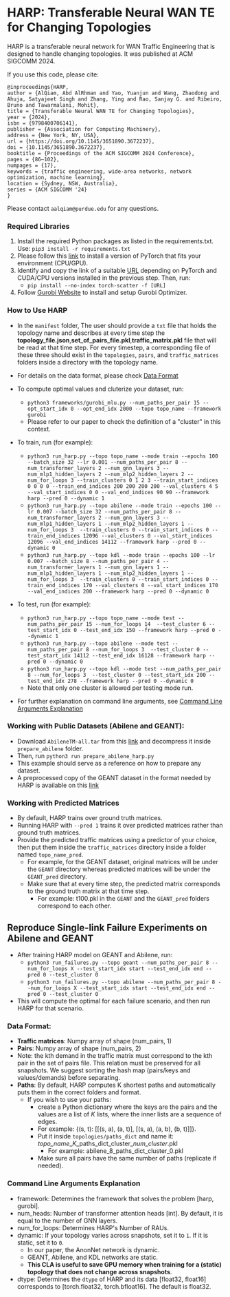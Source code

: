 # HARP: Transferable Neural WAN TE for Changing Topologies
HARP is a transferable neural network for WAN Traffic Engineering that is designed to handle changing topologies. It was published at ACM SIGCOMM 2024.

If you use this code, please cite:
```
@inproceedings{HARP,
author = {AlQiam, Abd AlRhman and Yao, Yuanjun and Wang, Zhaodong and Ahuja, Satyajeet Singh and Zhang, Ying and Rao, Sanjay G. and Ribeiro, Bruno and Tawarmalani, Mohit},
title = {Transferable Neural WAN TE for Changing Topologies},
year = {2024},
isbn = {9798400706141},
publisher = {Association for Computing Machinery},
address = {New York, NY, USA},
url = {https://doi.org/10.1145/3651890.3672237},
doi = {10.1145/3651890.3672237},
booktitle = {Proceedings of the ACM SIGCOMM 2024 Conference},
pages = {86–102},
numpages = {17},
keywords = {traffic engineering, wide-area networks, network optimization, machine learning},
location = {Sydney, NSW, Australia},
series = {ACM SIGCOMM '24}
}
```
Please contact `aalqiam@purdue.edu` for any questions.

### Required Libraries
1. Install the required Python packages as listed in the requirements.txt. Use:
   `pip3 install -r requirements.txt`
2. Please follow this [link](https://pytorch.org/get-started/locally/) to install a version of PyTorch that fits your environment (CPU/GPU).
3. Identify and copy the link of a suitable [URL](https://data.pyg.org/whl/) depending on PyTorch and CUDA/CPU versions installed in the previous step. Then, run:
   - `pip install --no-index torch-scatter -f [URL]`
4. Follow [Gurobi Website](https://www.gurobi.com/) to install and setup Gurobi Optimizer.
      
### How to Use HARP
- In the `manifest` folder, The user should provide a `txt` file that holds the topology name and describes at every time step the **topology_file.json**,**set_of_pairs_file.pkl**,**traffic_matrix.pkl** file that will be read at that time step. For every timestep, a corresponding file of these three should exist in the `topologies`, `pairs`, and `traffic_matrices` folders inside a directory with the topology name. 
- For details on the data format, please check [Data Format](#data-format)
- To compute optimal values and cluterize your dataset, run:
   - ``python3 frameworks/gurobi_mlu.py --num_paths_per_pair 15 --opt_start_idx 0 --opt_end_idx 2000 --topo topo_name --framework gurobi``
   - Please refer to our paper to check the definition of a "cluster" in this context.

 - To train, run (for example):
   - ``python3 run_harp.py --topo topo_name --mode train --epochs 100 --batch_size 32 --lr 0.001 --num_paths_per_pair 8 --num_transformer_layers 2 --num_gnn_layers 3 --num_mlp1_hidden_layers 2 --num_mlp2_hidden_layers 2 --num_for_loops 3 --train_clusters 0 1 2 3 --train_start_indices 0 0 0 0 --train_end_indices 200 200 200 200 --val_clusters 4 5 --val_start_indices 0 0 --val_end_indices 90 90 --framework harp --pred 0 --dynamic 1``
   - ``python3 run_harp.py --topo abilene --mode train --epochs 100 --lr 0.007 --batch_size 32 --num_paths_per_pair 8 --num_transformer_layers 2 --num_gnn_layers 3 --num_mlp1_hidden_layers 1 --num_mlp2_hidden_layers 1 --num_for_loops 3  --train_clusters 0 --train_start_indices 0 --train_end_indices 12096 --val_clusters 0 --val_start_indices 12096 --val_end_indices 14112 --framework harp --pred 0 --dynamic 0``
   - ``python3 run_harp.py --topo kdl --mode train --epochs 100 --lr 0.007 --batch_size 8 --num_paths_per_pair 4 --num_transformer_layers 1 --num_gnn_layers 1 --num_mlp1_hidden_layers 1 --num_mlp2_hidden_layers 1 --num_for_loops 3  --train_clusters 0 --train_start_indices 0 --train_end_indices 170 --val_clusters 0 --val_start_indices 170 --val_end_indices 200 --framework harp --pred 0 --dynamic 0``

- To test, run (for example):
   - ``python3 run_harp.py --topo topo_name --mode test --num_paths_per_pair 15 --num_for_loops 14  --test_cluster 6 --test_start_idx 0 --test_end_idx 150 --framework harp --pred 0 --dynamic 1``
   - ``python3 run_harp.py --topo abilene --mode test --num_paths_per_pair 8 --num_for_loops 3  --test_cluster 0 --test_start_idx 14112 --test_end_idx 16128 --framework harp --pred 0 --dynamic 0``
   - ``python3 run_harp.py --topo kdl --mode test --num_paths_per_pair 8 --num_for_loops 3  --test_cluster 0 --test_start_idx 200 --test_end_idx 278 --framework harp --pred 0 --dynamic 0``
   - Note that only one cluster is allowed per testing mode run.
- For further explanation on command line arguments, see [Command Line Arguments Explanation](#command-line-arguments-explanation)

### Working with Public Datasets (Abilene and GEANT):
- Download `AbileneTM-all.tar` from this [link](https://www.cs.utexas.edu/~yzhang/research/AbileneTM/) and decompress it inside ``prepare_abilene`` folder.
- Then, run ``python3 run prepare_abilene_harp.py``
- This example should serve as a reference on how to prepare any dataset.
- A preprocessed copy of the GEANT dataset in the format needed by HARP is available on this [link](https://app.box.com/s/v0qjip0ohdezzm0k08unlxk6aqp9tv1f)

### Working with Predicted Matrices
- By default, HARP trains over ground truth matrices.
- Running HARP with ``--pred 1`` trains it over predicted matrices rather than ground truth matrices.
- Provide the predicted traffic matrices using a predictor of your choice, then put them inside the `traffic_matrices` directory inside a folder named `topo_name_pred`.
  - For example, for the GEANT dataset, original matrices will be under the `GEANT` directory whereas predicted matrices will be under the `GEANT_pred` directory.
  - Make sure that at every time step, the predicted matrix corresponds to the ground truth matrix at that time step.
     - For example: t100.pkl in the `GEANT` and the `GEANT_pred` folders correspond to each other.

## Reproduce Single-link Failure Experiments on Abilene and GEANT
- After training HARP model on GEANT and Abilene, run:
  - ``python3 run_failures.py --topo geant --num_paths_per_pair 8 --num_for_loops X --test_start_idx start --test_end_idx end --pred 0 --test_cluster 0``
  - ``python3 run_failures.py --topo abilene --num_paths_per_pair 8 --num_for_loops X --test_start_idx start --test_end_idx end --pred 0 --test_cluster 0``
- This will compute the optimal for each failure scenario, and then run HARP for that scenario.

### Data Format:
- **Traffic matrices**: Numpy array of shape (num_pairs, 1)
- **Pairs**: Numpy array of shape (num_pairs, 2)
- Note: the kth demand in the traffic matrix must correspond to the kth pair in the set of pairs file. This relation must be preserved for all snapshots. We suggest sorting the hash map (pairs/keys and values/demands) before separating.
- **Paths**: By default, HARP computes K shortest paths and automatically puts them in the correct folders and format.
   - If you wish to use your paths:
     - create a Python dictionary where the keys are the pairs and the values are a list of $K$ lists, where the inner lists are a sequence of edges.
     - For example: {(s, t): [[(s, a), (a, t)], [(s, a), (a, b), (b, t)]]}.
     - Put it inside `topologies/paths_dict` and name it: *topo_name*\_*K*\_paths_dict_cluster_*num_cluster*.pkl
        - For example: abilene_8_paths_dict_cluster_0.pkl
     - Make sure all pairs have the same number of paths (replicate if needed).

### Command Line Arguments Explanation
- framework: Determines the framework that solves the problem [harp, gurobi].
- num_heads: Number of transformer attention heads [int]. By default, it is equal to the number of GNN layers.
- num_for_loops: Determines HARP's Number of RAUs.
- dynamic: If your topology varies across snapshots, set it to `1`. If it is static, set it to `0`.
   - In our paper, the AnonNet network is dynamic.
   - GEANT, Abilene, and KDL networks are static.
   - **This CLA is useful to save GPU memory when training for a (static) topology that does not change across snapshots**.
- dtype: Determines the `dtype` of HARP and its data [float32, float16] corresponds to [torch.float32, torch.bfloat16]. The default is float32.
